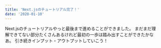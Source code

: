 ```yaml
---
title: 'Next.jsのチュートリアル完了！'
date: '2020-01-10'
---
```


Next.jsのチュートリアルやっと最後まで進めることができました。
まだまだ理解できてない部分たくさんあるけれど最初の一歩は踏み出すことができたかなあ。
引き続きインプット・アウトプットしていこう！

